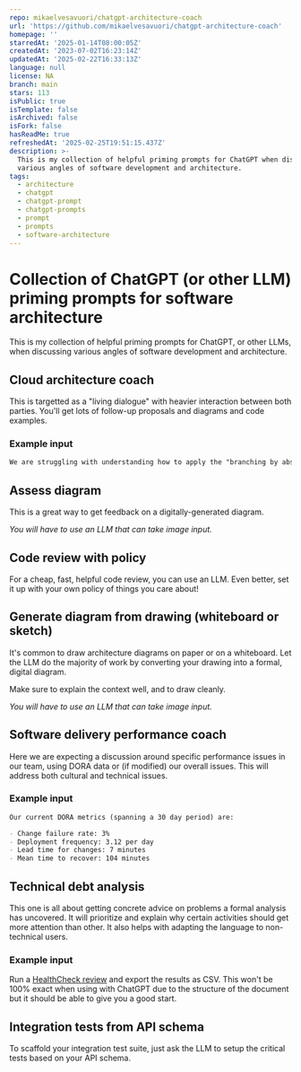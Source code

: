 ```yaml
---
repo: mikaelvesavuori/chatgpt-architecture-coach
url: 'https://github.com/mikaelvesavuori/chatgpt-architecture-coach'
homepage: ''
starredAt: '2025-01-14T08:00:05Z'
createdAt: '2023-07-02T16:23:14Z'
updatedAt: '2025-02-22T16:33:13Z'
language: null
license: NA
branch: main
stars: 113
isPublic: true
isTemplate: false
isArchived: false
isFork: false
hasReadMe: true
refreshedAt: '2025-02-25T19:51:15.437Z'
description: >-
  This is my collection of helpful priming prompts for ChatGPT when discussing
  various angles of software development and architecture.
tags:
  - architecture
  - chatgpt
  - chatgpt-prompt
  - chatgpt-prompts
  - prompt
  - prompts
  - software-architecture
---
```


# Collection of ChatGPT (or other LLM) priming prompts for software architecture

This is my collection of helpful priming prompts for ChatGPT, or other LLMs, when discussing various angles of software development and architecture.

## Cloud architecture coach

This is targetted as a "living dialogue" with heavier interaction between both parties. You'll get lots of follow-up proposals and diagrams and code examples.

### Example input

```md
We are struggling with understanding how to apply the "branching by abstraction" notion to our serverless functions. Currently, we have lots of integration issues and have no API versioning. We want to use this pattern to evolve and increase the stability.
```

## Assess diagram

This is a great way to get feedback on a digitally-generated diagram.

_You will have to use an LLM that can take image input._

## Code review with policy

For a cheap, fast, helpful code review, you can use an LLM. Even better, set it up with your own policy of things you care about!

## Generate diagram from drawing (whiteboard or sketch)

It's common to draw architecture diagrams on paper or on a whiteboard. Let the LLM do the majority of work by converting your drawing into a formal, digital diagram.

Make sure to explain the context well, and to draw cleanly.

_You will have to use an LLM that can take image input._

## Software delivery performance coach

Here we are expecting a discussion around specific performance issues in our team, using DORA data or (if modified) our overall issues. This will address both cultural and technical issues.

### Example input

```md
Our current DORA metrics (spanning a 30 day period) are:

- Change failure rate: 3%
- Deployment frequency: 3.12 per day
- Lead time for changes: 7 minutes
- Mean time to recover: 104 minutes
```

## Technical debt analysis

This one is all about getting concrete advice on problems a formal analysis has uncovered. It will prioritize and explain why certain activities should get more attention than other. It also helps with adapting the language to non-technical users.

### Example input

Run a [HealthCheck review](https://docs.google.com/spreadsheets/d/18uoetVewKqLgwOBw8l256eT0aLIFoJyWdo2IE_ZbAHg/copy) and export the results as CSV. This won't be 100% exact when using with ChatGPT due to the structure of the document but it should be able to give you a good start.

## Integration tests from API schema

To scaffold your integration test suite, just ask the LLM to setup the critical tests based on your API schema.
